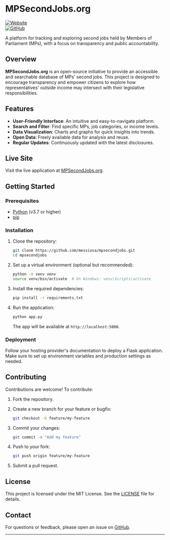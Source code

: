 # MPSecondJobs.org

[![Website](https://img.shields.io/website?url=https%3A%2F%2Fmpsecondjobs.org)](https://mpsecondjobs.org)  
[![GitHub](https://img.shields.io/github/license/messiosa/mpsecondjobs)](https://github.com/messiosa/mpsecondjobs/blob/main/LICENSE)

A platform for tracking and exploring second jobs held by Members of Parliament (MPs), with a focus on transparency and public accountability.

## Overview

**MPSecondJobs.org** is an open-source initiative to provide an accessible and searchable database of MPs' second jobs. This project is designed to encourage transparency and empower citizens to explore how representatives' outside income may intersect with their legislative responsibilities.

## Features

- **User-Friendly Interface**: An intuitive and easy-to-navigate platform.
- **Search and Filter**: Find specific MPs, job categories, or income levels.
- **Data Visualization**: Charts and graphs for quick insights into trends.
- **Open Data**: Freely available data for analysis and reuse.
- **Regular Updates**: Continuously updated with the latest disclosures.

## Live Site

Visit the live application at [MPSecondJobs.org](https://mpsecondjobs.org).

## Getting Started

### Prerequisites

- [Python](https://www.python.org/) (v3.7 or higher)
- [pip](https://pip.pypa.io/en/stable/)

### Installation

1. Clone the repository:

   ```bash
   git clone https://github.com/messiosa/mpsecondjobs.git
   cd mpsecondjobs
   ```

2. Set up a virtual environment (optional but recommended):

   ```bash
   python -m venv venv
   source venv/bin/activate  # On Windows: venv\Scripts\activate
   ```

3. Install the required dependencies:

   ```bash
   pip install -r requirements.txt
   ```

4. Run the application:

   ```bash
   python app.py
   ```

   The app will be available at `http://localhost:5000`.

### Deployment

Follow your hosting provider's documentation to deploy a Flask application. Make sure to set up environment variables and production settings as needed.

## Contributing

Contributions are welcome! To contribute:

1. Fork the repository.
2. Create a new branch for your feature or bugfix:

   ```bash
   git checkout -b feature/my-feature
   ```

3. Commit your changes:

   ```bash
   git commit -m "Add my feature"
   ```

4. Push to your fork:

   ```bash
   git push origin feature/my-feature
   ```

5. Submit a pull request.

## License

This project is licensed under the MIT License. See the [LICENSE](https://github.com/messiosa/mpsecondjobs/blob/main/LICENSE) file for details.

## Contact

For questions or feedback, please open an issue on [GitHub](https://github.com/messiosa/mpsecondjobs/issues).

---